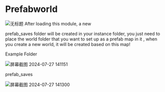 # Prefabworld
![无标题](https://github.com/user-attachments/assets/29460170-b7f3-46f3-b180-72b8ac3fab9e)
After loading this module, a new

prefab_saves
folder will be created in your instance folder, you just need to place the world folder that you want to set up as a prefab map in it , when you create a new world, it will be created based on this map!

Example Folder

![屏幕截图 2024-07-27 141151](https://github.com/user-attachments/assets/32043f57-03ac-42b6-8ea2-3909a7d0f8fa)

prefab_saves

![屏幕截图 2024-07-27 141300](https://github.com/user-attachments/assets/a8bbb866-3f01-4982-9702-78b7d59e9eda)

